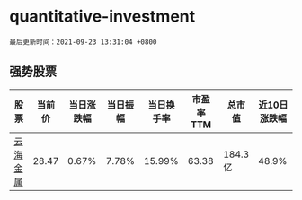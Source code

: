 # quantitative-investment

`最后更新时间：2021-09-23 13:31:04 +0800`

## 强势股票

|股票|当前价|当日涨跌幅|当日振幅|当日换手率|市盈率TTM|总市值|近10日涨跌幅|
|----|----|----|----|----|----|----|----|
|[云海金属](https://xueqiu.com/S/SZ002182)|28.47|0.67%|7.78%|15.99%|63.38|184.3亿|48.9%|
